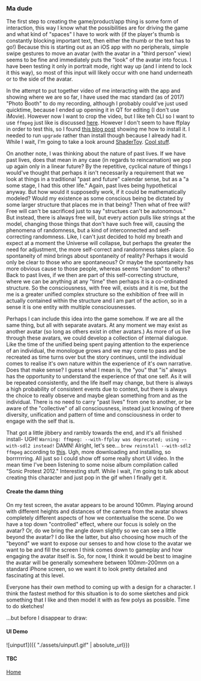 ### Ma dude

The first step to creating the game/product/app thing is some form of interaction, this way I know what the possibilities are for driving the game and what kind of "spaces" I have to work with (if the player's thumb is constantly blocking important text, then either the thumb or the text has to go!) Because this is starting out as an iOS app with no peripherals, simple swipe gestures to move an avatar (with the avatar in a "third person" view) seems to be fine and immediately puts the "look" of the avatar into focus. I have been testing it only in portrait mode, right way up (and I intend to lock it this way), so most of this input will likely occur with one hand underneath or to the side of the avatar.

In the attempt to put together video of me interacting with the app and showing where we are so far, I have used the mac standard (as of 2017) "Photo Booth" to do my recording, although I probably could've just used quicktime, because I ended up opening it in QT for editing (I don't use iMovie). However now I want to crop the video, but I like teh CLI so I want to use `ffmpeg` just like is discussed [here](https://video.stackexchange.com/questions/4563/how-can-i-crop-a-video-with-ffmpeg). However I don't seem to have ffplay in order to test this, so I found [this blog post](http://www.renevolution.com/ffmpeg/2013/03/16/how-to-install-ffmpeg-on-mac-os-x.html) showing me how to install it. I needed to run `upgrade` rather than install though because I already had it. While I wait, I'm going to take a look around [ShaderToy](https://www.shadertoy.com). [Cool stuff](https://www.shadertoy.com/view/4sByWz).

On another note, I was thinking about the nature of past lives. If we have past lives, does that mean in any case (in regards to reincarnation) we pop up again only in a linear future? By the repetitive, cyclical nature of things I would've thought that perhaps it isn't necessarily a requirement that we look at things in a traditional "past and future" calendar sense, but as a "a some stage, I had this other life." Again, past lives being hypothetical anyway. But how would it supposedly work, if it could be mathematically modeled? Would my existence as some conscious being be dictated by some larger structure that places me in that being? Then what of free will? Free will can't be sacrificed just to say "structues can't be autonomous." But instead, there is always free will, but every action pulls like strings at the model, changing those things that don't have such free will, causing the phenomena of randomness, but a kind of interconnected and self-correcting randomness. Like, I can't just decided to hold my breath and expect at a moment the Universe will collapse, but perhaps the greater the need for adjustment, the more self-correct and randomness takes place. So spontaneity of mind brings about spontaneity of reality? Perhaps it would only be clear to those who are spontaneous? Or maybe the spontaneity has more obvious cause to those people, whereas seems "random" to others? Back to past lives, if we then are part of this self-correcting structure, where we can be anything at any "time" then perhaps it is a co-ordinated structure. So the consciousness, with free will, exists and it is me, but the me is a greater unified complex structure so the exhibition of free will in actually contained within the structure and I am part of the action, so in a sense it is one entity with multiple consciousnesses.

Perhaps I can include this idea into the game somehow. If we are all the same thing, but all with separate avatars. At any moment we may exist as another avatar (so long as others exist in other avatars.) As more of us live through these avatars, we could develop a collection of internal dialogue. Like the time of the unified being spent paying attention to the experience of an individual, the monologue grows and we may come to pass and be recreated as time turns over but the story continues, until the individual comes to realise it's own nature within the experience of it's own narrative. Does that make sense? I guess what I mean is, the "you" that "is" always has the opportunity to understand the experience of that one self. As it will be repeated consistently, and the life itself may change, but there is always a high probability of consistent events due to context, but there is always the choice to really observe and maybe glean something from and as the individual. There is no need to carry "past lives" from one to another, or be aware of the "collective" of all consciousness, instead just knowing of there diversity, unification and pattern of time and consciousness in order to engage with the self that is.

That got a little jibbery and rambly towards the end, and it's all finished install- UGH! `Warning: ffmpeg: --with-ffplay was deprecated; using --with-sdl2 instead!` DAMN! Alright, let's see... `brew reinstall --with-sdl2 ffmpeg` according to [this](https://github.com/Homebrew/homebrew-core/issues/7630). Ugh, more downloading and installing, so borrrrrring. All just so I could show off some really short UI video. In the mean time I've been listening to some noise album compilation called "Sonic Protest 2012." Interesting stuff. While I wait, I'm going to talk about creating this character and just pop in the gif when I finally get it.


#### Create the damn thing

On my test screen, the avatar appears to be around 100mm. Playing around with different heights and distances of the camera from the avatar shows completely different aspects of how we contextualise the scene. Do we have a top down "controlled" effect, where our focus is solely on the avatar? Or, do we bring the angle down slightly so we can see a little beyond the avatar? I do like the latter, but also choosing how much of the "beyond" we want to expose our senses to and how close to the avatar we want to be and fill the screen I think comes down to gameplay and how engaging the avatar itself is. So, for now, I think it would be best to imagine the avatar will be generally somewhere between 100mm-200mm on a standard iPhone screen, so we want it to look pretty detailed and fascinating at this level.

Everyone has their own method to coming up with a design for a character. I think the fastest method for this situation is to do some sketches and pick something that I like and then model it with as few polys as possible. Time to do sketches!

...but before I disappear to draw:


#### UI Demo

![uinput1]({{ "./assets/uinput1.gif" | absolute_url}})


#### TBC


[Home](./)